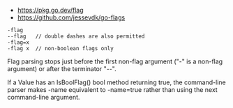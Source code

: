 
- https://pkg.go.dev/flag
- https://github.com/jessevdk/go-flags

```
-flag
--flag   // double dashes are also permitted
-flag=x
-flag x  // non-boolean flags only
```
Flag parsing stops just before the first non-flag argument ("-" is a non-flag argument) or after the terminator "--".

If a Value has an IsBoolFlag() bool method returning true, the command-line parser makes -name equivalent to -name=true rather than using the next command-line argument.
